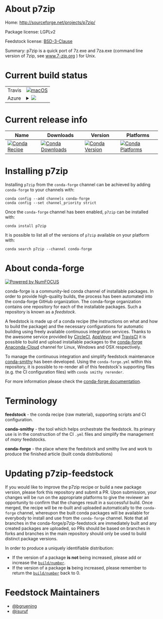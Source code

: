 About p7zip
===========

Home: http://sourceforge.net/projects/p7zip/

Package license: LGPLv2

Feedstock license: [BSD-3-Clause](https://github.com/conda-forge/p7zip-feedstock/blob/master/LICENSE.txt)

Summary: p7zip is a quick port of 7z.exe and 7za.exe (command line version of 7zip, see www.7-zip.org ) for Unix.

Current build status
====================


<table><tr>
    <td>Travis</td>
    <td>
      <a href="https://travis-ci.com/conda-forge/p7zip-feedstock">
        <img alt="macOS" src="https://img.shields.io/travis/com/conda-forge/p7zip-feedstock/master.svg?label=macOS">
      </a>
    </td>
  </tr>
    
  <tr>
    <td>Azure</td>
    <td>
      <details>
        <summary>
          <a href="https://dev.azure.com/conda-forge/feedstock-builds/_build/latest?definitionId=7622&branchName=master">
            <img src="https://dev.azure.com/conda-forge/feedstock-builds/_apis/build/status/p7zip-feedstock?branchName=master">
          </a>
        </summary>
        <table>
          <thead><tr><th>Variant</th><th>Status</th></tr></thead>
          <tbody><tr>
              <td>linux_64</td>
              <td>
                <a href="https://dev.azure.com/conda-forge/feedstock-builds/_build/latest?definitionId=7622&branchName=master">
                  <img src="https://dev.azure.com/conda-forge/feedstock-builds/_apis/build/status/p7zip-feedstock?branchName=master&jobName=linux&configuration=linux_64_" alt="variant">
                </a>
              </td>
            </tr><tr>
              <td>linux_aarch64</td>
              <td>
                <a href="https://dev.azure.com/conda-forge/feedstock-builds/_build/latest?definitionId=7622&branchName=master">
                  <img src="https://dev.azure.com/conda-forge/feedstock-builds/_apis/build/status/p7zip-feedstock?branchName=master&jobName=linux&configuration=linux_aarch64_" alt="variant">
                </a>
              </td>
            </tr><tr>
              <td>linux_ppc64le</td>
              <td>
                <a href="https://dev.azure.com/conda-forge/feedstock-builds/_build/latest?definitionId=7622&branchName=master">
                  <img src="https://dev.azure.com/conda-forge/feedstock-builds/_apis/build/status/p7zip-feedstock?branchName=master&jobName=linux&configuration=linux_ppc64le_" alt="variant">
                </a>
              </td>
            </tr><tr>
              <td>osx_64</td>
              <td>
                <a href="https://dev.azure.com/conda-forge/feedstock-builds/_build/latest?definitionId=7622&branchName=master">
                  <img src="https://dev.azure.com/conda-forge/feedstock-builds/_apis/build/status/p7zip-feedstock?branchName=master&jobName=osx&configuration=osx_64_" alt="variant">
                </a>
              </td>
            </tr>
          </tbody>
        </table>
      </details>
    </td>
  </tr>
</table>

Current release info
====================

| Name | Downloads | Version | Platforms |
| --- | --- | --- | --- |
| [![Conda Recipe](https://img.shields.io/badge/recipe-p7zip-green.svg)](https://anaconda.org/conda-forge/p7zip) | [![Conda Downloads](https://img.shields.io/conda/dn/conda-forge/p7zip.svg)](https://anaconda.org/conda-forge/p7zip) | [![Conda Version](https://img.shields.io/conda/vn/conda-forge/p7zip.svg)](https://anaconda.org/conda-forge/p7zip) | [![Conda Platforms](https://img.shields.io/conda/pn/conda-forge/p7zip.svg)](https://anaconda.org/conda-forge/p7zip) |

Installing p7zip
================

Installing `p7zip` from the `conda-forge` channel can be achieved by adding `conda-forge` to your channels with:

```
conda config --add channels conda-forge
conda config --set channel_priority strict
```

Once the `conda-forge` channel has been enabled, `p7zip` can be installed with:

```
conda install p7zip
```

It is possible to list all of the versions of `p7zip` available on your platform with:

```
conda search p7zip --channel conda-forge
```


About conda-forge
=================

[![Powered by
NumFOCUS](https://img.shields.io/badge/powered%20by-NumFOCUS-orange.svg?style=flat&colorA=E1523D&colorB=007D8A)](https://numfocus.org)

conda-forge is a community-led conda channel of installable packages.
In order to provide high-quality builds, the process has been automated into the
conda-forge GitHub organization. The conda-forge organization contains one repository
for each of the installable packages. Such a repository is known as a *feedstock*.

A feedstock is made up of a conda recipe (the instructions on what and how to build
the package) and the necessary configurations for automatic building using freely
available continuous integration services. Thanks to the awesome service provided by
[CircleCI](https://circleci.com/), [AppVeyor](https://www.appveyor.com/)
and [TravisCI](https://travis-ci.com/) it is possible to build and upload installable
packages to the [conda-forge](https://anaconda.org/conda-forge)
[Anaconda-Cloud](https://anaconda.org/) channel for Linux, Windows and OSX respectively.

To manage the continuous integration and simplify feedstock maintenance
[conda-smithy](https://github.com/conda-forge/conda-smithy) has been developed.
Using the ``conda-forge.yml`` within this repository, it is possible to re-render all of
this feedstock's supporting files (e.g. the CI configuration files) with ``conda smithy rerender``.

For more information please check the [conda-forge documentation](https://conda-forge.org/docs/).

Terminology
===========

**feedstock** - the conda recipe (raw material), supporting scripts and CI configuration.

**conda-smithy** - the tool which helps orchestrate the feedstock.
                   Its primary use is in the construction of the CI ``.yml`` files
                   and simplify the management of *many* feedstocks.

**conda-forge** - the place where the feedstock and smithy live and work to
                  produce the finished article (built conda distributions)


Updating p7zip-feedstock
========================

If you would like to improve the p7zip recipe or build a new
package version, please fork this repository and submit a PR. Upon submission,
your changes will be run on the appropriate platforms to give the reviewer an
opportunity to confirm that the changes result in a successful build. Once
merged, the recipe will be re-built and uploaded automatically to the
`conda-forge` channel, whereupon the built conda packages will be available for
everybody to install and use from the `conda-forge` channel.
Note that all branches in the conda-forge/p7zip-feedstock are
immediately built and any created packages are uploaded, so PRs should be based
on branches in forks and branches in the main repository should only be used to
build distinct package versions.

In order to produce a uniquely identifiable distribution:
 * If the version of a package **is not** being increased, please add or increase
   the [``build/number``](https://docs.conda.io/projects/conda-build/en/latest/resources/define-metadata.html#build-number-and-string).
 * If the version of a package **is** being increased, please remember to return
   the [``build/number``](https://docs.conda.io/projects/conda-build/en/latest/resources/define-metadata.html#build-number-and-string)
   back to 0.

Feedstock Maintainers
=====================

* [@bgruening](https://github.com/bgruening/)
* [@isuruf](https://github.com/isuruf/)

